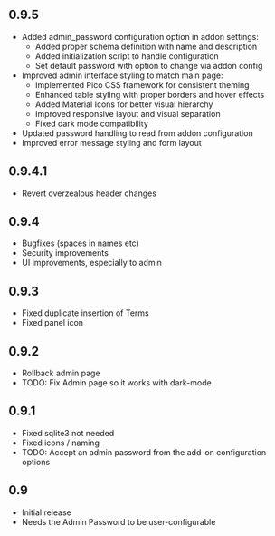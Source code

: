 ## 0.9.5

- Added admin_password configuration option in addon settings:
  - Added proper schema definition with name and description
  - Added initialization script to handle configuration
  - Set default password with option to change via addon config
- Improved admin interface styling to match main page:
  - Implemented Pico CSS framework for consistent theming
  - Enhanced table styling with proper borders and hover effects
  - Added Material Icons for better visual hierarchy
  - Improved responsive layout and visual separation
  - Fixed dark mode compatibility
- Updated password handling to read from addon configuration
- Improved error message styling and form layout

## 0.9.4.1

- Revert overzealous header changes

## 0.9.4

- Bugfixes (spaces in names etc)
- Security improvements
- UI improvements, especially to admin

## 0.9.3

- Fixed duplicate insertion of Terms
- Fixed panel icon

## 0.9.2

- Rollback admin page
- TODO: Fix Admin page so it works with dark-mode

## 0.9.1

- Fixed sqlite3 not needed
- Fixed icons / naming
- TODO: Accept an admin password from the add-on configuration options

## 0.9

- Initial release
- Needs the Admin Password to be user-configurable
